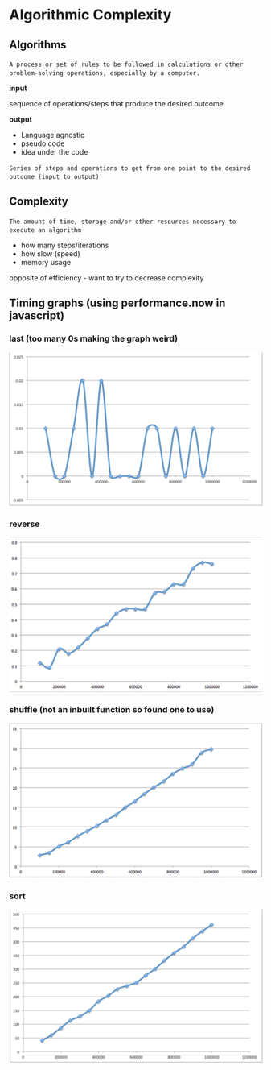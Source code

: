 # Algorithmic Complexity

## Algorithms

`A process or set of rules to be followed in calculations or other problem-solving operations, especially by a computer.`

**input**

sequence of operations/steps that produce the desired outcome

**output**

- Language agnostic
- pseudo code
- idea under the code

`Series of steps and operations to get from one point to the desired outcome (input to output)`

## Complexity

`The amount of time, storage and/or other resources necessary to execute an algorithm`

- how many steps/iterations
- how slow (speed)
- memory usage

opposite of efficiency - want to try to decrease complexity

<!-- ## Github project -->

<!-- - timing code
- readme with plotted graphs - linking to algorithms
- folder of algorithms written -->

## Timing graphs (using performance.now in javascript)
### last (too many 0s making the graph weird)
![last](images/last-data.png)
### reverse
![reverse](images/reverse-data.png)
### shuffle (not an inbuilt function so found one to use)
![shuffle](images/shuffle-data.png)
### sort
![sort](images/sort-data.png)
